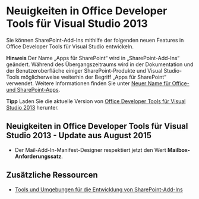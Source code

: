 
# <a name="whats-new-in-office-developer-tools-for-visual-studio-2013"></a>Neuigkeiten in Office Developer Tools für Visual Studio 2013
Sie können SharePoint-Add-Ins mithilfe der folgenden neuen Features in Office Developer Tools für Visual Studio entwickeln. 
 

 **Hinweis** Der Name „Apps für SharePoint“ wird in „SharePoint-Add-Ins“ geändert. Während des Übergangszeitraums wird in der Dokumentation und der Benutzeroberfläche einiger SharePoint-Produkte und Visual Studio-Tools möglicherweise weiterhin der Begriff „Apps für SharePoint“ verwendet. Weitere Informationen finden Sie unter [Neuer Name für Office- und SharePoint-Apps](new-name-for-apps-for-sharepoint#bk_newname).
 


 **Tipp** Laden Sie die aktuelle Version von [Office Developer Tools für Visual Studio 2013](http://aka.ms/OfficeDevToolsForVS2013) herunter.
 


## <a name="whats-new-in-office-developer-tools-for-visual-studio-2013---august-2015-update"></a>Neuigkeiten in Office Developer Tools für Visual Studio 2013 - Update aus August 2015
<a name="New4-2015"> </a>


- Der Mail-Add-In-Manifest-Designer respektiert jetzt den Wert **Mailbox-Anforderungssatz**.
    
 

## <a name="additional-resources"></a>Zusätzliche Ressourcen
<a name="SP15NewVSTools_addlresources"> </a>


-  [Tools und Umgebungen für die Entwicklung von SharePoint-Add-Ins](tools-and-environments-for-developing-sharepoint-add-ins)
    
 

